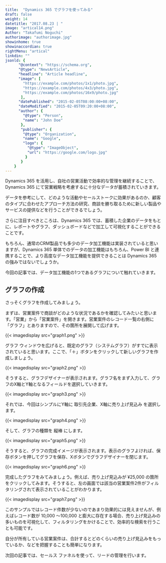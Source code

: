 ```yaml
---
title:  "Dynamics 365 でグラフを使ってみる"
draft: false
weight: 14
datetitle: "2017.08.23 | "
image: "artical14.png"
Author: "Takafumi Noguchi"
authorimage: "authorimage.jpg"
showinhome: true
showinaccordian: true
rightMenu: "artical"
linkdin: ""
jsonld: {
      "@context": "https://schema.org",
      "@type": "NewsArticle",
      "headline": "Article headline",
      "image": [
        "https://example.com/photos/1x1/photo.jpg",
        "https://example.com/photos/4x3/photo.jpg",
        "https://example.com/photos/16x9/photo.jpg"
       ],
      "datePublished": "2015-02-05T08:00:00+08:00",
      "dateModified": "2015-02-05T09:20:00+08:00",
      "author": {
        "@type": "Person",
        "name": "John Doe"
       },
       "publisher": {
        "@type": "Organization",
        "name": "Google",
        "logo": {
          "@type": "ImageObject",
          "url": "https://google.com/logo.jpg"
         }
       }
    }
---
```

<!-- Intro  -->
Dynamics 365 を活用し、自社の営業活動で効率的な管理を継続することで、Dynamics 365 にて営業戦略を考慮するに十分なデータが蓄積されていきます。

データを参考にして、どのような活動やセールストークに効果があるのか、顧客のタイプに合わせたアプローチ方法の研究、商談を勝ち取るために新しい製品やサービスの提供などを行うことができるでしょう。

さらに注目すべきところは、Dynamics 365 では、蓄積した企業のデータをもとに、レポートやグラフ、ダッシュボードなどで加工して可視化することができることです。

もちろん、通常のCRM製品でも多少のデータ加工機能は実装されていると思いますが、Dynamics 365 単体でのデータの加工機能はもちろん、Power BI と連携することで、より高度なデータ加工機能を提供できることは Dynamics 365 の強みではないでしょうか。

今回の記事では、データ加工機能の1つであるグラフについて触れていきます。

## グラフの作成
さっそくグラフを作成してみましょう。

まずは、営業案件で商談がどのような状況であるかを確認してみたいと思います。「営業」から「営業案件」を開きます。営業案件のレコード一覧の右側に「グラフ」とありますので、その箇所を展開して広げます。
<!-- Image= graph1.png -->
{{< imagedisplay src="graph1.png" >}}

グラフ ウィンドウを広げると、既定のグラフ（システムグラフ）がすでに表示されていると思います。ここで、「＋」ボタンをクリックして新しいグラフを作成しましょう。
<!-- Image= graph2.png -->
{{< imagedisplay src="graph2.png" >}}

そうすると、グラフデザイナーが表示されます。グラフ名をまず入力して、グラフのX軸とY軸となるフィールドを選択していきます。
<!-- Image= graph3.png -->
{{< imagedisplay src="graph3.png" >}}

それでは、今回はシンプルにY軸に 取引先企業、X軸に売り上げ見込み を選択します。
<!-- Image= graph4.png -->
{{< imagedisplay src="graph4.png" >}}

そして、グラフの種類を 縦棒 にします。
<!-- Image= graph5.png -->
{{< imagedisplay src="graph5.png" >}}

そうすると、グラフの完成イメージが表示されます。表示のグラフよければ、保存ボタンを押してグラフを保存、Xボタンでグラフデザイナーを閉じます。
<!-- Image= graph6.png -->
{{< imagedisplay src="graph6.png" >}}

完成したグラフをみてみましょう。例えば、売り上げ見込みが ¥25,000 の箇所をクリックしてみます。そうすると、左の画面では該当の営業案件2件がフィルタリングされて表示されていることがわかります。
<!-- Image= graph7.png -->
{{< imagedisplay src="graph7.png" >}}

このサンプルではレコード件数が少ないのであまり効果的には見えませんが、例えばレコード数が 10,000 ～100,000 と膨大に存在する場合、売り上げ見込みの多いものを可視化して、フィルタリングをかけることで、効率的な検索を行うことも可能です。

自分が所有している営業案件は、合計するとどのくらいの売り上げ見込みをもっているか、などを把握することも簡単になります。

次回の記事では、セールス ファネルを使って、リードの管理を行います。